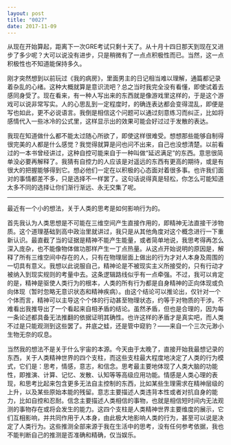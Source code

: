 ```yaml
---
layout: post
title: "0027"
date: 2017-11-09
---
```

从现在开始算起，距离下一次GRE考试只剩十天了。从十月十四日那天到现在又进步了多少呢？大可以说没有进步，只是稍微有了一点点积极性而已。当然，这一点积极性也不知道能保持多久。

刚才突然想到以前玩过《我的病房》，里面男主的日记相当难以理解，通篇都记录着杂乱的心绪。这种大概就算是意识流吧？总之当时我完全没有看懂，即使试着去感同身受了。现在看来，有一种人写出来的东西就是像游戏里这样的，于是这个游戏可以说非常写实。人的心思乱到一定程度时，的确连表达都会变得混乱，即便是写也如此，更不必说语言。我倒是相信这个问题可以通过刻意练习而纠正，比如将感情代入一些冰冷的公式里，这样显示出的效果可能会好过过于发散的表达。

我现在知道做什么都不能太过随心所欲了，即使这样很难受。想想那些能够自制得很完美的人都是什么感觉？我觉得就算是问也问不出来，自己也没想清楚。以前看过的一本书曾经讲过，这种自控可能来自于一种叫做“延迟满足”的东西。意思很简单没必要再解释了。我猜有自控力的人应该是对遥远的东西有更高的期待，或是有很大的把握能够得到它。想必他们一定在以积极的心态面对着很多事。也许我们面对的事情都差不多，只是选择不一样罢了。这句话说得真是轻松，你怎么可能知道太多不同的选择让你们渐行渐远、永无交集了呢。

----
最近有一个小的想法，关于人类的思考是如何影响行为的。

首先我认为人类思想是不可能在三维空间产生直接作用的，即精神无法直接干涉物质。这个道理基础到高中政治里就讲过，我只是从其他角度对这个概念进行一下重新认识。最直截了当的证据是精神不能产生能量，或者简单地说，我思考得再怎么深入庞杂，也不能像物体做功那样产生一丁点热量。从这点开始说明的原因是，解释了所有三维空间中存在的人，只有在物理层面上做出的行为才对人本身及周围的一切具有意义。我想以此说服自己，精神论是不被现实主义所接受的，只有行动才被纳入到现实规则的考量中去。这条逻辑路线似乎有一点牵强。不过，我可以肯定的是，精神是驱使人类行为的根本，人类的所有行为都是自身精神的正向体现或负向体现（暂时忽略无意识状态和精神疾病）。由这个结论可以推论出，仅针对一个个体而言，精神可以主导这个个体的行动甚至物理状态，约等于对物质的干涉。不难看出我推导出了一个看起来自相矛盾的结论。虽然矛盾，但也是合理的，因为每一条论述都具备无法推翻的依据证明其确性。也许这样的矛盾才是真实吧，而人类不过是只能观测到这些罢了。井底之蛙，还是管中窥豹？——来自一个三次元渺小生物无奈的叹息。

当然我的想法不是关于什么宇宙的本源。今天由于太晚了，直接开始我最想记录的东西，关于人类精神世界的四个支柱，而这些支柱最大程度地决定了人类的行为模式，它们是：思考，情感，意志，和信念。思考最主要地体现了人类大脑的功能性，即推演、计算、记忆、发散、认知等等高级应用功能。情感是人类心理的表现，和思考比起来包含更多无法自主控制的东西，比如某些生理需求在精神层级的上升，以及某些原始本能的残留。意志主要描述人类违背本性或者对抗自身的能力，比如自控和忍耐。信念主要描述人类相信的事物，也就是相信短时间内无法观测的事物存在或将会发生的能力。这四个支柱是人类精神世界主要维度的展示，它们互相影响，并共同作用于人本身，由此极大地影响人类的行为，甚至可以说是决定了人类行为。这些推测全部来源于我在生活中的思考，没有任何参考依据，我也不能判断自己的推测是否准确和精确，仅当娱乐。
